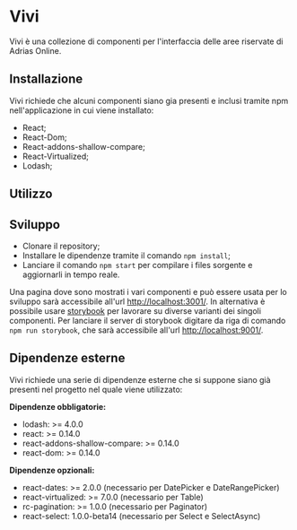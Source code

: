 # Vivi

Vivi è una collezione di componenti per l'interfaccia delle aree riservate di Adrias Online.

## Installazione

Vivi richiede che alcuni componenti siano gia presenti e inclusi tramite npm nell'applicazione in cui viene installato:
- React;
- React-Dom;
- React-addons-shallow-compare;
- React-Virtualized;
- Lodash;

## Utilizzo

## Sviluppo

- Clonare il repository;
- Installare le dipendenze tramite il comando `npm install`;
- Lanciare il comando `npm start` per compilare i files sorgente e aggiornarli in tempo reale.

Una pagina dove sono mostrati i vari componenti e può essere usata per lo sviluppo sarà accessibile all'url [http://localhost:3001/](http://localhost:3001/).
In alternativa è possibile usare [storybook](https://github.com/kadirahq/react-storybook) per lavorare su diverse varianti dei singoli componenti. Per lanciare il server di storybook digitare da riga di comando `npm run storybook`, che sarà accessibile all'url [http://localhost:9001/](http://localhost:9001/).

## Dipendenze esterne

Vivi richiede una serie di dipendenze esterne che si suppone siano già presenti nel progetto nel quale viene utilizzato:

**Dipendenze obbligatorie:**

- lodash: >= 4.0.0
- react: >= 0.14.0
- react-addons-shallow-compare: >= 0.14.0
- react-dom: >= 0.14.0

**Dipendenze opzionali:**
- react-dates: >= 2.0.0 (necessario per DatePicker e DateRangePicker)
- react-virtualized: >= 7.0.0 (necessario per Table)
- rc-pagination: >= 1.0.0 (necessario per Paginator)
- react-select: 1.0.0-beta14 (necessario per Select e SelectAsync)